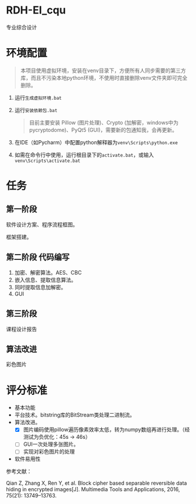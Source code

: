 # RDH-EI_cqu
专业综合设计

# 环境配置
> 本项目使用虚拟环境，安装在venv目录下，方便所有人同步需要的第三方库，而且不污染本地python环境，不使用时直接删除venv文件夹即可完全删除。
1. 运行`生成虚拟环境.bat`
2. 运行`安装依赖包.bat`
    
    > 目前主要安装 Pillow (图片处理)、Crypto (加解密，windows中为pycryptodome)、PyQt5 (GUI)，需要新的包通知我，会再更新。
3. 在IDE（如Pycharm）中配置python解释器为`venv\Scripts\python.exe`
4. 如需在命令行中使用，运行根目录下的`activate.bat`，或输入`venv\Scripts\activate.bat`

# 任务

## 第一阶段

软件设计方案、程序流程框图。

框架搭建。

## 第二阶段 代码编写

1. 加密、解密算法。AES、CBC
2. 嵌入信息、提取信息算法。
2. 同时提取信息加解密。
3. GUI

## 第三阶段

课程设计报告

## 算法改进

彩色图片


# 评分标准
- 基本功能
- 平台技术。bitstring库的BitStream类处理二进制流。
- 算法改进。
  - [x] 图片编码使用pillow遍历像素效率太低，转为numpy数组再进行处理。（经测试为负优化：45s -> 46s）
  - [ ] GUI一次处理多张图片。
  - [ ] 实现对彩色图片的处理

- 软件易用性

参考文献：

Qian Z, Zhang X, Ren Y, et al. Block cipher based separable reversible data hiding in encrypted images[J]. Multimedia Tools and Applications, 2016, 75(21): 13749–13763.

